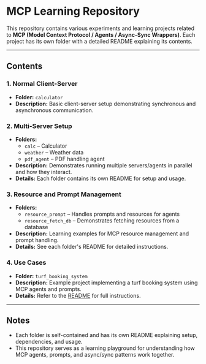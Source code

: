# MCP Learning Repository

This repository contains various experiments and learning projects related to **MCP (Model Context Protocol / Agents / Async-Sync Wrappers)**. Each project has its own folder with a detailed README explaining its contents.

---

## Contents

### 1. Normal Client-Server
- **Folder:** `calculator`  
- **Description:** Basic client-server setup demonstrating synchronous and asynchronous communication.  

### 2. Multi-Server Setup
- **Folders:** 
  - `calc` – Calculator   
  - `weather` – Weather data 
  - `pdf_agent` – PDF handling agent
- **Description:** Demonstrates running multiple servers/agents in parallel and how they interact.  
- **Details:** Each folder contains its own README for setup and usage.

### 3. Resource and Prompt Management
- **Folders:** 
  - `resource_prompt` – Handles prompts and resources for agents  
  - `resource_fetch_db` – Demonstrates fetching resources from a database  
- **Description:** Learning examples for MCP resource management and prompt handling.  
- **Details:** See each folder's README for detailed instructions.

### 4. Use Cases
- **Folder:** `turf_booking_system`  
- **Description:** Example project implementing a turf booking system using MCP agents and prompts.  
- **Details:** Refer to the [README](MCP_LEARNING/4_Use_Case/Turf_booking_V4_Final/README.md) for full instructions.

---

## Notes
- Each folder is self-contained and has its own README explaining setup, dependencies, and usage.  
- This repository serves as a learning playground for understanding how MCP agents, prompts, and async/sync patterns work together.

